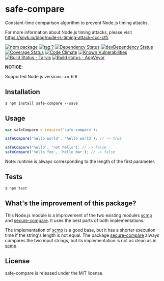 # safe-compare
Constant-time comparison algorithm to prevent Node.js timing attacks.

For more information about Node.js timing attacks, please visit https://snyk.io/blog/node-js-timing-attack-ccc-ctf/.

[![npm package](https://img.shields.io/npm/v/safe-compare.svg?style=flat-square)](https://www.npmjs.org/package/safe-compare)
[![tag:?](https://img.shields.io/github/tag/Bruce17/safe-compare.svg?style=flat-square)](https://github.com/Bruce17/safe-compare/releases)
[![Dependency Status](https://david-dm.org/Bruce17/safe-compare.svg?style=flat-square)](https://david-dm.org/Bruce17/safe-compare)
[![devDependency Status](https://david-dm.org/Bruce17/safe-compare/dev-status.svg?style=flat-square)](https://david-dm.org/Bruce17/safe-compare#info=devDependencies)
[![Coverage Status](https://coveralls.io/repos/github/Bruce17/safe-compare/badge.svg?branch=master)](https://coveralls.io/github/Bruce17/safe-compare?branch=master)
[![Code Climate](https://codeclimate.com/github/Bruce17/safe-compare/badges/gpa.svg)](https://codeclimate.com/github/Bruce17/safe-compare)
[![Known Vulnerabilities](https://snyk.io/test/github/bruce17/safe-compare/badge.svg)](https://snyk.io/test/github/bruce17/safe-compare)
[![Build Status - Tarvis](https://travis-ci.org/Bruce17/safe-compare.svg?style=flat-square&branch=master)](https://travis-ci.org/Bruce17/safe-compare)
[![Build status - AppVeyor](https://ci.appveyor.com/api/projects/status/ounmeq5c4ajuu7g3/branch/master?svg=true)](https://ci.appveyor.com/project/Bruce17/safe-compare/branch/master)

**NOTICE**:

Supported Node.js versions: >= 6.9


## Installation

```
$ npm install safe-compare --save
```


## Usage

```javascript
var safeCompare = require('safe-compare');

safeCompare('hello world', 'hello world'); // -> true

safeCompare('hello', 'not hello'); // -> false
safeCompare('hello foo', 'hello bar'); // -> false
```

Note: runtime is always corresponding to the length of the first parameter.


## Tests

```
$ npm test
```


## What's the improvement of this package?

This Node.js module is a improvement of the two existing modules [scmp](https://github.com/freewil/scmp) and [secure-compare](https://github.com/vdemedes/secure-compare). It uses the best parts of both implementations.

The implementation of [scmp](https://github.com/freewil/scmp) is a good base, but it has a shorter execution time if the string's length is not equal. The package [secure-compare](https://github.com/vdemedes/secure-compare) always compares the two input strings, but its implementation is not as clean as in [scmp](https://github.com/freewil/scmp).


## License

safe-compare is released under the MIT license.
